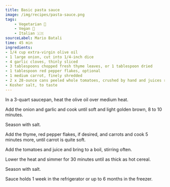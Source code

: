 ```yaml
---
title: Basic pasta sauce
image: /img/recipes/pasta-sauce.png
tags:
    - Vegetarian 🌿
    - Vegan 🌱
    - Italian 🇮🇹
sourceLabel: Mario Batali
time: 45 min
ingredients:
- 1/4 cup extra-virgin olive oil
- 1 large onion, cut into 1/4-inch dice
- 4 garlic cloves, thinly sliced
- 3 tablespoons chopped fresh thyme leaves, or 1 tablespoon dried
- 1 tablespoon red pepper flakes, optional
- 1 medium carrot, finely shredded
- 2 x 28-ounce cans peeled whole tomatoes, crushed by hand and juices reserved
- Kosher salt, to taste
---
```


In a 3-quart saucepan, heat the olive oil over medium heat. 

Add the onion and garlic and cook until soft and light golden brown, 8 to 10 minutes. 

Season with salt. 

Add the thyme, red pepper flakes, if desired, and carrots and cook 5 minutes more, until carrot is quite soft. 

Add the tomatoes and juice and bring to a boil, stirring often. 

Lower the heat and simmer for 30 minutes until as thick as hot cereal. 

Season with salt. 

Sauce holds 1 week in the refrigerator or up to 6 months in the freezer.